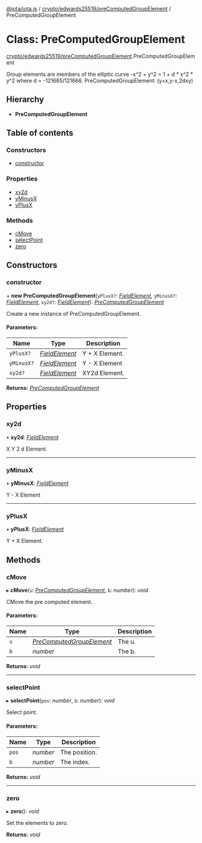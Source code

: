 [@iota/iota.js](../README.md) / [crypto/edwards25519/preComputedGroupElement](../modules/crypto_edwards25519_precomputedgroupelement.md) / PreComputedGroupElement

# Class: PreComputedGroupElement

[crypto/edwards25519/preComputedGroupElement](../modules/crypto_edwards25519_precomputedgroupelement.md).PreComputedGroupElement

Group elements are members of the elliptic curve -x^2 + y^2 = 1 + d * x^2 *
y^2 where d = -121665/121666.
PreComputedGroupElement: (y+x,y-x,2dxy)

## Hierarchy

* **PreComputedGroupElement**

## Table of contents

### Constructors

- [constructor](crypto_edwards25519_precomputedgroupelement.precomputedgroupelement.md#constructor)

### Properties

- [xy2d](crypto_edwards25519_precomputedgroupelement.precomputedgroupelement.md#xy2d)
- [yMinusX](crypto_edwards25519_precomputedgroupelement.precomputedgroupelement.md#yminusx)
- [yPlusX](crypto_edwards25519_precomputedgroupelement.precomputedgroupelement.md#yplusx)

### Methods

- [cMove](crypto_edwards25519_precomputedgroupelement.precomputedgroupelement.md#cmove)
- [selectPoint](crypto_edwards25519_precomputedgroupelement.precomputedgroupelement.md#selectpoint)
- [zero](crypto_edwards25519_precomputedgroupelement.precomputedgroupelement.md#zero)

## Constructors

### constructor

\+ **new PreComputedGroupElement**(`yPlusX?`: [*FieldElement*](crypto_edwards25519_fieldelement.fieldelement.md), `yMinusX?`: [*FieldElement*](crypto_edwards25519_fieldelement.fieldelement.md), `xy2d?`: [*FieldElement*](crypto_edwards25519_fieldelement.fieldelement.md)): [*PreComputedGroupElement*](crypto_edwards25519_precomputedgroupelement.precomputedgroupelement.md)

Create a new instance of PreComputedGroupElement.

#### Parameters:

Name | Type | Description |
------ | ------ | ------ |
`yPlusX?` | [*FieldElement*](crypto_edwards25519_fieldelement.fieldelement.md) | Y + X Element.   |
`yMinusX?` | [*FieldElement*](crypto_edwards25519_fieldelement.fieldelement.md) | Y - X Element   |
`xy2d?` | [*FieldElement*](crypto_edwards25519_fieldelement.fieldelement.md) | XY2d Element.    |

**Returns:** [*PreComputedGroupElement*](crypto_edwards25519_precomputedgroupelement.precomputedgroupelement.md)

## Properties

### xy2d

• **xy2d**: [*FieldElement*](crypto_edwards25519_fieldelement.fieldelement.md)

X Y 2 d Element.

___

### yMinusX

• **yMinusX**: [*FieldElement*](crypto_edwards25519_fieldelement.fieldelement.md)

Y - X Element

___

### yPlusX

• **yPlusX**: [*FieldElement*](crypto_edwards25519_fieldelement.fieldelement.md)

Y + X Element.

## Methods

### cMove

▸ **cMove**(`u`: [*PreComputedGroupElement*](crypto_edwards25519_precomputedgroupelement.precomputedgroupelement.md), `b`: *number*): *void*

CMove the pre computed element.

#### Parameters:

Name | Type | Description |
------ | ------ | ------ |
`u` | [*PreComputedGroupElement*](crypto_edwards25519_precomputedgroupelement.precomputedgroupelement.md) | The u.   |
`b` | *number* | The b.    |

**Returns:** *void*

___

### selectPoint

▸ **selectPoint**(`pos`: *number*, `b`: *number*): *void*

Select point.

#### Parameters:

Name | Type | Description |
------ | ------ | ------ |
`pos` | *number* | The position.   |
`b` | *number* | The index.    |

**Returns:** *void*

___

### zero

▸ **zero**(): *void*

Set the elements to zero.

**Returns:** *void*

